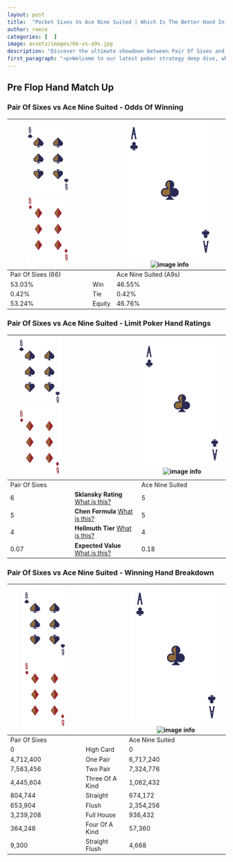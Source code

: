```yaml
---
layout: post
title:  "Pocket Sixes Vs Ace Nine Suited | Which Is The Better Hand In Poker? A Complete Guide"
author: reece
categories: [  ]
image: assets/images/66-vs-a9s.jpg
description: "Discover the ultimate showdown between Pair Of Sixes and Ace Nine Suited in poker! Uncover the odds, strategies, and scenarios where one hand triumphs over the other. Get ready to up your poker game with this thrilling analysis."
first_paragraph: "<p>Welcome to our latest poker strategy deep dive, where we're pitting two distinct hands against each other in a high-stakes showdown: Pair Of Sixes vs Ace Nine Suited.</p><p>In the dynamic world of poker, every decision counts, and knowing which hand holds the upper hand is key to your success at the table.</p><p>In this article, we'll dissect these two hands, explore the scenarios where one dominates the other, and equip you with the knowledge to make strategic choices that can tip the odds in your favor.</p><p>Get ready to unravel the intriguing dynamics of these poker hands and elevate your game to new heights.</p>"
---
```




[comment]: # (sp0)

## Pre Flop Hand Match Up

<div class="table hand-ratings" markdown="1"> 



### Pair Of Sixes vs Ace Nine Suited - Odds Of Winning


    
| ![image info](assets/images/hand1/6.png) ![image info](assets/images/hand1/6o.png) |  | ![image info](assets/images/hand2/A.png) ![image info](assets/images/hand2/9s.png) |
| -------- | -------- | -------- |
| Pair Of Sixes (66) |  | Ace Nine Suited (A9s) |
| 53.03% | Win | 46.55% |
| 0.42% | Tie | 0.42% |
| 53.24% | Equity | 46.76% |




[comment]: # (sp1)



### Pair Of Sixes vs Ace Nine Suited - Limit Poker Hand Ratings


    
| ![image info](assets/images/hand1/6.png) ![image info](assets/images/hand1/6o.png) |  | ![image info](assets/images/hand2/A.png) ![image info](assets/images/hand2/9s.png) |
| -------- | -------- | -------- |
| Pair Of Sixes |  | Ace Nine Suited |
| 6 | **Sklansky Rating** [What is this?](/sklansky-rating-explained) | 5 |
| 5 | **Chen Formula** [What is this?](/chen-formula-explained) | 5 |
| 4 | **Hellmuth Tier** [What is this?](/Hellmuth-tier-explained) | 4 |
| 0.07 | **Expected Value** [What is this?](/expected-value-explained) | 0.18 |




[comment]: # (sp2)



### Pair Of Sixes vs Ace Nine Suited - Winning Hand Breakdown


    
| ![image info](assets/images/hand1/6.png) ![image info](assets/images/hand1/6o.png) |  | ![image info](assets/images/hand2/A.png) ![image info](assets/images/hand2/9s.png) |
| -------- | -------- | -------- |
| Pair Of Sixes |  | Ace Nine Suited |
| 0 | High Card | 0 |
| 4,712,400 | One Pair | 6,717,240 |
| 7,563,456 | Two Pair | 7,324,776 |
| 4,445,604 | Three Of A Kind | 1,062,432 |
| 804,744 | Straight | 674,172 |
| 653,904 | Flush | 2,354,256 |
| 3,239,208 | Full House | 936,432 |
| 364,248 | Four Of A Kind | 57,360 |
| 9,300 | Straight Flush | 4,668 |




[comment]: # (sp3)



</div>

[comment]: # (sp4)



[comment]: # (sp5)

